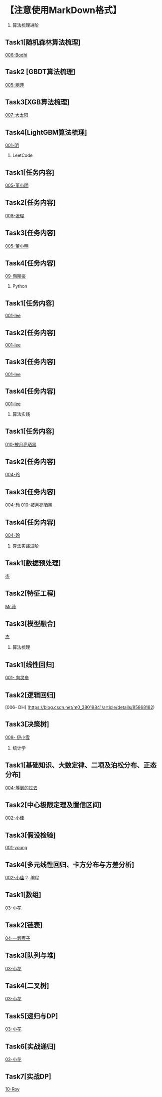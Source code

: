 # 
# 【注意使用MarkDown格式】

1. 算法梳理进阶
## Task1[随机森林算法梳理] 
[006-Bodhi](https://blog.csdn.net/harperyeung/article/details/85782374)
## Task2 [GBDT算法梳理] 
[005-丽萍](https://blog.csdn.net/mengdiefeixumyname/article/details/85934399)
## Task3[XGB算法梳理] 
[007-大太阳](https://blog.csdn.net/dzysunshine/article/details/86070280)
## Task4[LightGBM算法梳理] 
[001-明](https://blog.csdn.net/mingxiaod/article/details/86233309)
1. LeetCode
## Task1[任务内容]
[005-董小明](https://blog.csdn.net/mingxiaod/article/details/85794127)
## Task2[任务内容]
[008-张琨](https://blog.csdn.net/u014086243/article/details/85719729)
## Task3[任务内容]
[005-董小明](https://blog.csdn.net/mingxiaod/article/details/86083562)
## Task4[任务内容]
[09-陶斯豪](https://blog.csdn.net/leaf_scar/article/details/86160430)

1. Python
## Task1[任务内容]
[001-lee](https://github.com/houliwei/7-days-for-python/blob/master/Task3.md)
## Task2[任务内容] 
[001-lee](https://github.com/houliwei/7-days-for-python/blob/master/Task3.md)
## Task3[任务内容] 
[001-lee](https://github.com/houliwei/7-days-for-python/blob/master/Task3.md)
## Task4[任务内容] 
[001-lee](https://github.com/houliwei/7-days-for-python/blob/master/Task3.md)
1. 算法实践
## Task1[任务内容] 
[010-被月亮晒黑](https://blog.csdn.net/qq_40314507/article/details/85698455)
## Task2[任务内容] 
[004-玲](https://zhuanlan.zhihu.com/p/54042675)
## Task3[任务内容] 
[004-玲](https://zhuanlan.zhihu.com/p/54174908)
[010-被月亮晒黑](https://blog.csdn.net/qq_40314507/article/details/86001958)
## Task4[任务内容] 
[004-玲](https://zhuanlan.zhihu.com/p/54346698)
1. 算法实践进阶
## Task1[数据预处理] 
[杰](https://blog.csdn.net/u012736685/article/details/85755779)
## Task2[特征工程] 
[Mr.孙](https://blog.csdn.net/qq_30006749/article/details/86025350)
## Task3[模型融合] 
[杰](https://blog.csdn.net/u012736685/article/details/86062182)
1. 算法梳理
## Task1[线性回归] 
[001- 向灵舟](https://blog.csdn.net/weixin_43831209/article/details/85774622)
## Task2[逻辑回归] 
[006- DH] (https://blog.csdn.net/m0_38019841/article/details/85868182)
## Task3[决策树] 
[008- 伊小雪](https://blog.csdn.net/u012835414/article/details/86021339)

1. 统计学
## Task1[基础知识、大数定律、二项及泊松分布、正态分布] 
[004-等到的过去](http://codingdarkl.top/2019/01/03/statistically/)
## Task2[中心极限定理及置信区间] 
[002-小佳](https://www.jianshu.com/p/bcd1655fad2a)
## Task3[假设检验] 
[001-young](https://www.cnblogs.com/Joeyyoung/p/10212733.html)
## Task4[多元线性回归、卡方分布与方差分析] 
[002-小佳](https://www.jianshu.com/p/ed3172b2379b)
2. 编程
## Task1[数组] 
[03-小花](https://blog.csdn.net/weixin_39538889/article/details/85720714)
## Task2[链表] 
[04-一颗枣子](https://mp.weixin.qq.com/s?__biz=MzU1ODc5MDI0MQ==&mid=2247483800&idx=1&sn=e0f716c5426db3f36696cbdaa5d4ff96&chksm=fc206296cb57eb802df5ee34ab7524ac4754b321a1a2c30272a5053c9d4a57a3c049f2d020fb&token=1789309201&lang=zh_CN&pass_ticket=Il7uEA9yBq3bKMuxWSV%2BFtfIciAV2k%2BJM%2BX3VbRQysb42x%2FEvck%2F9bmrQY7gaynt#rd)
## Task3[队列与堆] 
[03-小花](https://blog.csdn.net/weixin_39538889/article/details/85879057)
## Task4[二叉树] 
[03-小花](https://blog.csdn.net/weixin_39538889/article/details/86022546)
## Task5[递归与DP]
[03-小花](https://blog.csdn.net/weixin_39538889/article/details/86022546)
## Task6[实战递归]
[03-小花](https://blog.csdn.net/weixin_39538889/article/details/86182159)
## Task7[实战DP]
[10-Roy](https://blog.csdn.net/wxq_1993/article/details/86182089)

